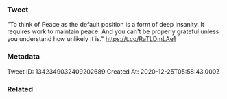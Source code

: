 ### Tweet
"To think of Peace as the default position is a form of deep insanity. It requires work to maintain peace. And you can't be properly grateful unless you understand how unlikely it is." https://t.co/RaTLDmLAe1

### Metadata
Tweet ID: 1342349032409202689
Created At: 2020-12-25T05:58:43.000Z

### Related

